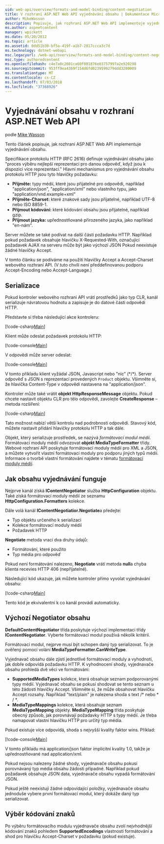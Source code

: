 ```yaml
---
uid: web-api/overview/formats-and-model-binding/content-negotiation
title: V rozhraní ASP.NET Web API vyjednávání obsahu | Dokumentace Microsoftu
author: MikeWasson
description: Popisuje, jak rozhraní ASP.NET Web API implementuje vyjednávání obsahu HTTP.
ms.author: aspnetcontent
manager: wpickett
ms.date: 05/20/2012
ms.topic: article
ms.assetid: 0dd51b30-bf5a-419f-a1b7-2817ccca3c7d
ms.technology: dotnet-webapi
msc.legacyurl: /web-api/overview/formats-and-model-binding/content-negotiation
msc.type: authoredcontent
ms.openlocfilehash: c4e7a0c2601ca60f081876e83757997a2e920298
ms.sourcegitcommit: 953ff9ea4369f154d6fd0239599279ddd3280009
ms.translationtype: MT
ms.contentlocale: cs-CZ
ms.lasthandoff: 07/03/2018
ms.locfileid: "37368926"
---
```

<a name="content-negotiation-in-aspnet-web-api"></a>Vyjednávání obsahu v rozhraní ASP.NET Web API
====================
podle [Mike Wasson](https://github.com/MikeWasson)

Tento článek popisuje, jak rozhraní ASP.NET Web API implementuje vyjednávání obsahu.

Specifikace protokolu HTTP (RFC 2616) definuje vyjednávání obsahu jako "proces výběru nejlepší reprezentaci pro danou odpověď, když jsou k dispozici více reprezentací." Hlavní mechanismus pro vyjednávání obsahu protokolu HTTP jsou tyto hlavičky požadavku:

- **Přijměte:** typy médií, které jsou přijatelné pro odpovědi, například "application/json", "application/xml" nebo vlastního typu, jako &quot;application/vnd.example+xml&quot;
- **Přijměte-Charset:** které znakové sady jsou přijatelné, například UTF-8 nebo ISO 8859-1.
- **Přijmout kódování:** které kódování obsahu jsou přijatelné, například gzip.
- **Přijmout jazyka:** upřednostňované přirozeného jazyka, jako například "en-nám".

Server můžete se také podívat na další části požadavku HTTP. Například pokud požadavek obsahuje hlavičku X-Requested-With, označující požadavek AJAX na serveru může být jako výchozí JSON Pokud neexistuje žádné hlavičky Accept.

V tomto článku se podíváme na použití hlavičky Accept a Accept-Charset webového rozhraní API. (V tuto chvíli není předdefinovanou podporu Accept-Encoding nebo Accept-Language.)

## <a name="serialization"></a>Serializace

Pokud kontroler webového rozhraní API vrátí prostředků jako typ CLR, kanál serializuje návratovou hodnotu a zapisuje je do datové části odpovědi HTTP.

Představte si třeba následující akce kontroleru:

[!code-csharp[Main](content-negotiation/samples/sample1.cs)]

Klient může odeslat požadavek protokolu HTTP:

[!code-console[Main](content-negotiation/samples/sample2.cmd)]

V odpovědi může server odeslat:

[!code-console[Main](content-negotiation/samples/sample3.cmd)]

V tomto příkladu klient vyžádal JSON, Javascript nebo "nic" (\*/\*). Server odpověď s JSON s reprezentací provedených `Product` objektu. Všimněte si, že hlavička Content-Type v odpovědi nastavena na &quot;application/json&quot;.

Kontroler může také vrátit **objekt HttpResponseMessage** objektu. Pokud chcete nastavit objektu CLR pro tělo odpovědi, zavolejte **CreateResponse** – metoda rozšíření:

[!code-csharp[Main](content-negotiation/samples/sample4.cs)]

Tato možnost nabízí větší kontrolu nad podrobnosti odpovědi. Stavový kód, můžete nastavit přidání hlavičky protokolu HTTP a tak dále.

Objekt, který serializuje prostředek, se nazývá *formátovací modul médií*. Formátovací moduly médií odvozovat **objekt MediaTypeFormatter** třídy. Webové rozhraní API poskytuje formátovací moduly médií pro XML a JSON, a můžete vytvořit vlastní formátovací moduly pro podporu jiných typů médií. Informace o tvorbě vlastní formátování najdete v tématu [formátovací moduly médií](media-formatters.md).

## <a name="how-content-negotiation-works"></a>Jak obsahu vyjednávání funguje

Nejprve kanál získá **IContentNegotiator** služba **HttpConfiguration** objektu. Také získá formátovací moduly médií ze seznamu **HttpConfiguration.Formatters** kolekce.

Dále volá kanál **IContentNegotiatior.Negotiate**a předejte:

- Typ objektu určeného k serializaci
- Kolekce formátovací moduly médií
- Požadavek HTTP

**Negotiate** metoda vrací dva druhy údajů:

- Formátování, které použito
- Typ média pro odpověď

Pokud není formátování nalezeno, **Negotiate** vrátí metoda **null**a chyba klienta recevies HTTP 406 (nepřijatelné).

Následující kód ukazuje, jak můžete kontroler přímo vyvolat vyjednávání obsahu:

[!code-csharp[Main](content-negotiation/samples/sample5.cs)]

Tento kód je ekvivalentní k co kanál provádí automaticky.

## <a name="default-content-negotiator"></a>Výchozí Negotiator obsahu

**DefaultContentNegotiator** třída poskytuje výchozí implementaci třídy **IContentNegotiator**. Vyberte formátovací modul používá několik kritérií.

Formátovací modul, nejprve musí být schopen daný typ serializovat. To je ověřený pomocí volání **MediaTypeFormatter.CanWriteType**.

Vyjednavač obsahu dále zjistí jednotlivé formátovací moduly a vyhodnotí, jak dobře odpovídá požadavku HTTP. K vyhodnocení shody, vyjednavače obsahu prohledá dvě věci ve formátování:

- **SupportedMediaTypes** kolekce, která obsahuje seznam podporovanými typy médií. Vyjednavač obsahu se pokusí shodovat se tento seznam u této žádosti hlavičky Accept. Všimněte si, že může obsahovat hlavičku Accept rozsahy. Například "text/plain" je nalezena shoda s text /\* nebo \* / \*.
- **MediaTypeMappings** kolekce, která obsahuje seznam **MediaTypeMapping** objekty. **MediaTypeMapping** třída poskytuje obecný způsob, jak porovnávají požadavky HTTP s typy médií. Je třeba namapovat vlastní hlavičku HTTP pro určitý typ média.

Pokud existuje více odpovídá, shoda s nejvyšší kvality faktor wins. Příklad:

[!code-console[Main](content-negotiation/samples/sample6.cmd)]

V tomto příkladu má application/json faktor implicitní kvality 1.0, takže je upřednostňované nad application/xml.

Pokud nejsou nalezeny žádné shody, vyjednavače obsahu pokusí porovnávaný typ média obsahu žádosti případné. Například pokud požadavek obsahuje JSON data, vyjednavače obsahu vypadá formátování JSON.

Pokud ještě neexistují žádné odpovídající položky, vyjednavače obsahu jednoduše vybere první formátovací modul, který dokáže daný typ serializovat.

## <a name="selecting-a-character-encoding"></a>Výběr kódování znaků

Po výběru formátovacího modulu vyjednavače obsahu zvolí nejvhodnější kódování znaků pohledem **SupportedEncodings** vlastnosti formátování a shod pro hlavičku Accept-Charset v požadavku (pokud existuje).
